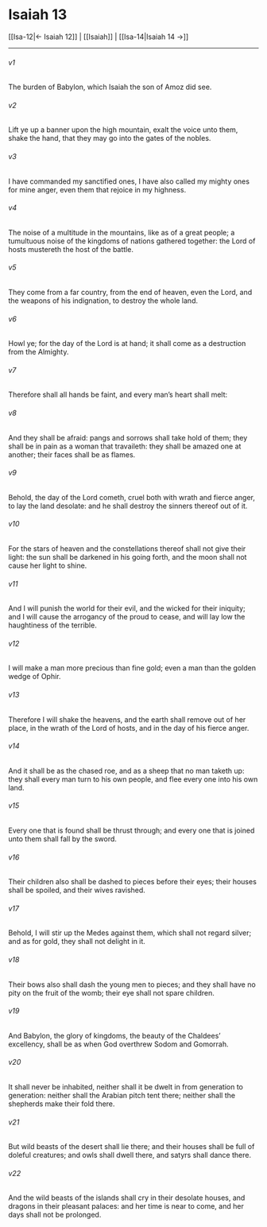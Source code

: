 # Isaiah 13

[[Isa-12|← Isaiah 12]] | [[Isaiah]] | [[Isa-14|Isaiah 14 →]]
***

###### v1
The burden of Babylon, which Isaiah the son of Amoz did see.
###### v2
Lift ye up a banner upon the high mountain, exalt the voice unto them, shake the hand, that they may go into the gates of the nobles.
###### v3
I have commanded my sanctified ones, I have also called my mighty ones for mine anger, even them that rejoice in my highness.
###### v4
The noise of a multitude in the mountains, like as of a great people; a tumultuous noise of the kingdoms of nations gathered together: the Lord of hosts mustereth the host of the battle.
###### v5
They come from a far country, from the end of heaven, even the Lord, and the weapons of his indignation, to destroy the whole land.
###### v6
Howl ye; for the day of the Lord is at hand; it shall come as a destruction from the Almighty.
###### v7
Therefore shall all hands be faint, and every man’s heart shall melt:
###### v8
And they shall be afraid: pangs and sorrows shall take hold of them; they shall be in pain as a woman that travaileth: they shall be amazed one at another; their faces shall be as flames.
###### v9
Behold, the day of the Lord cometh, cruel both with wrath and fierce anger, to lay the land desolate: and he shall destroy the sinners thereof out of it.
###### v10
For the stars of heaven and the constellations thereof shall not give their light: the sun shall be darkened in his going forth, and the moon shall not cause her light to shine.
###### v11
And I will punish the world for their evil, and the wicked for their iniquity; and I will cause the arrogancy of the proud to cease, and will lay low the haughtiness of the terrible.
###### v12
I will make a man more precious than fine gold; even a man than the golden wedge of Ophir.
###### v13
Therefore I will shake the heavens, and the earth shall remove out of her place, in the wrath of the Lord of hosts, and in the day of his fierce anger.
###### v14
And it shall be as the chased roe, and as a sheep that no man taketh up: they shall every man turn to his own people, and flee every one into his own land.
###### v15
Every one that is found shall be thrust through; and every one that is joined unto them shall fall by the sword.
###### v16
Their children also shall be dashed to pieces before their eyes; their houses shall be spoiled, and their wives ravished.
###### v17
Behold, I will stir up the Medes against them, which shall not regard silver; and as for gold, they shall not delight in it.
###### v18
Their bows also shall dash the young men to pieces; and they shall have no pity on the fruit of the womb; their eye shall not spare children.
###### v19
And Babylon, the glory of kingdoms, the beauty of the Chaldees’ excellency, shall be as when God overthrew Sodom and Gomorrah.
###### v20
It shall never be inhabited, neither shall it be dwelt in from generation to generation: neither shall the Arabian pitch tent there; neither shall the shepherds make their fold there.
###### v21
But wild beasts of the desert shall lie there; and their houses shall be full of doleful creatures; and owls shall dwell there, and satyrs shall dance there.
###### v22
And the wild beasts of the islands shall cry in their desolate houses, and dragons in their pleasant palaces: and her time is near to come, and her days shall not be prolonged. 
